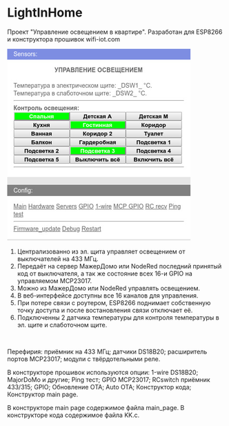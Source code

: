 # LightInHome
Проект "Управление освещением в квартире".
Разработан для ESP8266 и конструктора прошивок wifi-iot.com

![LightInHome](LightInHome.jpg)

1) Централизованно из эл. щита управляет освещением от выключателей на 433 МГц.
2) Передаёт на сервер МажерДомо или NodeRed последний принятый код от выключателя,
   а так же состояние всех 16-и GPIO на управляемом MCP23017.
3) Можно из МажерДомо или NodeRed управлять освещением.
4) В веб-интерфейсе доступны все 16 каналов для управления.
5) При потере связи с роутером, ESP8266 поднимает собственную точку доступа
   и после востановления связи отключает её.
6) Подключенны 2 датчика температуры для контроля температуры в эл. щите и слаботочном щите.
<br>

Перефирия: приёмник на 433 МГц; датчики DS18B20; расширитель портов MCP23017;
модули с твёрдотельными реле.

В конструкторе прошивок используются опции: 1-wire DS18B20; MajorDoMo и другие; Ping тест;
GPIO MCP23017; RCswitch приёмник 433/315; GPIO; Обновление OTA; Auto OTA; Конструктор кода;
Конструктор main page.

В конструкторе main page содержимое файла main_page.
В конструкторе кода содержимое файла KK.c.
